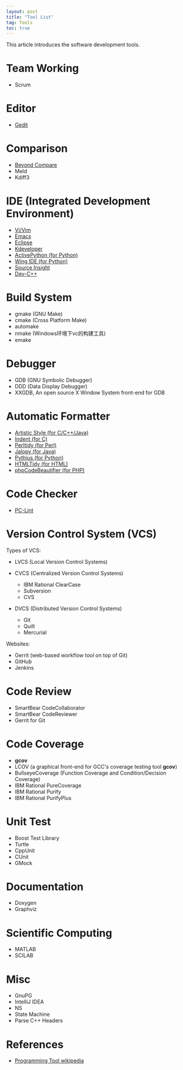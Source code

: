 ```yaml
---
layout: post
title: "Tool List"
tag: Tools
toc: true
---
```


This article introduces the software development tools.

<!--more-->

# Team Working

* Scrum

# Editor

* [Gedit](https://wiki.gnome.org/Apps/Gedit)

# Comparison

* [Beyond Compare](http://www.scootersoftware.com/)
* Meld
* Kdiff3

# IDE (Integrated Development Environment)

* [Vi/Vim](http://www.vim.org/)
* [Emacs](https://www.gnu.org/software/emacs/)
* [Eclipse](https://eclipse.org/)
* [Kdeveloper](https://www.kdevelop.org/)
* [ActivePython (for Python)](http://www.activestate.com/activepython)
* [Wing IDE (for Python)](http://wingware.com/)
* [Source Insight](http://www.sourceinsight.com/)
* [Dev-C++](https://sourceforge.net/projects/orwelldevcpp/)

# Build System

* gmake (GNU Make)
* cmake (Cross Platform Make)
* automake
* nmake (Windows环境下vc的构建工具)
* emake

# Debugger

* GDB (GNU Symbolic Debugger)
* DDD (Data Display Debugger)
* XXGDB, An open source X Window System front-end for GDB

# Automatic Formatter

* [Artistic Style (for C/C++/Java)](http://sourceforge.net/projects/astyle/)
* [Indent (for C)](http://www.gnu.org/software/indent/)
* [Perltidy (for Perl)](http://sourceforge.net/projects/perltidy/)
* [Jalopy (for Java)](http://sourceforge.net/projects/jalopy/)
* [Pythius (for Python)](http://sourceforge.net/projects/pythius/)
* [HTMLTidy (for HTML)](http://sourceforge.net/projects/tidy/)
* [phpCodeBeautifier (for PHP)](http://www.softpedia.com/get/Internet/WEB-Design/Web-Design-related/phpCodeBeautifier.shtml)

# Code Checker

* [PC-Lint](http://www.gimpel.com/html/index.htm)

# Version Control System (VCS)

Types of VCS:

* LVCS (Local Version Control Systems)

* CVCS (Centralized Version Control Systems)

    * IBM Rational ClearCase
    * Subversion
    * CVS
	<p/>

* DVCS (Distributed Version Control Systems)

    * Git
    * Quilt
    * Mercurial
	<p/>

Websites:

* Gerrit (web-based workflow tool on top of Git)
* GitHub
* Jenkins

# Code Review

* SmartBear CodeCollaborator
* SmartBear CodeReviewer
* Gerrit for Git

# Code Coverage

* **gcov**
* LCOV (a graphical front-end for GCC's coverage testing tool **gcov**)
* BullseyeCoverage (Function Coverage and Condition/Decision Coverage)
* IBM Rational PureCoverage
* IBM Rational Purify
* IBM Rational PurifyPlus

# Unit Test

* Boost Test Library
* Turtle
* CppUnit
* CUnit
* GMock

# Documentation

* Doxygen
* Graphviz

# Scientific Computing

* MATLAB
* SCILAB

# Misc

* GnuPG
* IntelliJ IDEA
* NS
* State Machine
* Parse C++ Headers

# References

* [Programming Tool wikipedia](https://en.wikipedia.org/wiki/Programming_tool)
